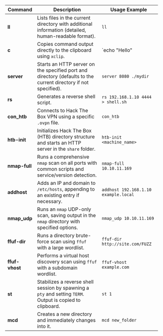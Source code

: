 | Command                | Description                                                                                                      | Usage Example                                 |
|------------------------|------------------------------------------------------------------------------------------------------------------|-----------------------------------------------|
| **ll**                 | Lists files in the current directory with additional information (detailed, human-readable format).             | `ll`                                          |
| **c**                  | Copies command output directly to the clipboard using `xclip`.                                                  | `echo "Hello" | c`                            |
| **server**             | Starts an HTTP server on the specified port and directory (defaults to the current directory if not specified).  | `server 8080 ./mydir`                         |
| **rs**                 | Generates a reverse shell script.                                                                               | `rs 192.168.1.10 4444 > shell.sh`            |
| **con_htb**            | Connects to Hack The Box VPN using a specific `.ovpn` file.                                                     | `con_htb`                                     |
| **htb-init**           | Initializes Hack The Box (HTB) directory structure and starts an HTTP server in the `share` folder.             | `htb-init <machine_name>`                    |
| **nmap-full**          | Runs a comprehensive `nmap` scan on all ports with common scripts and service/version detection.                | `nmap-full 10.10.11.169`                     |
| **addhost**            | Adds an IP and domain to `/etc/hosts`, appending to an existing entry if necessary.                             | `addhost 192.168.1.10 example.local`         |
| **nmap_udp**           | Runs an `nmap` UDP-only scan, saving output in the `nmap` directory with specified options.                     | `nmap_udp 10.10.11.169`                      |
| **ffuf-dir**           | Runs a directory brute-force scan using `ffuf` with a large wordlist.                                           | `ffuf-dir http://site.com/FUZZ`              |
| **ffuf-vhost**         | Performs a virtual host discovery scan using `ffuf` with a subdomain wordlist.                                  | `ffuf-vhost example.com`                     |
| **st**                 | Stabilizes a reverse shell session by spawning a `pty` and setting `TERM`. Output is copied to clipboard.       | `st 1`                                       |
| **mcd**                | Creates a new directory and immediately changes into it.                                                        | `mcd new_folder`                             |
